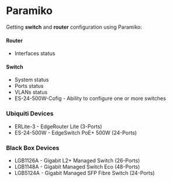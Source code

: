 # Paramiko
Getting <b>switch</b> and <b>router</b> configuration using Paramiko:

#### Router
- Interfaces status

#### Switch
- System status
- Ports status
- VLANs status
- ES-24-500W-Cofig - Ability to configure one or more switches 

### Ubiquiti Devices
- ERLite-3 - EdgeRouter Lite (3-Ports)
- ES-24-500W - EdgeSwitch PoE+ 500W (24-Ports)

### Black Box Devices
- LGB1126A - Gigabit L2+ Managed Switch (26-Ports)
- LGB1148A - Gigabit Managed Switch Eco (48-Ports)
- LGB5124A - Gigabit Managed SFP Fibre Switch (24-Ports)
